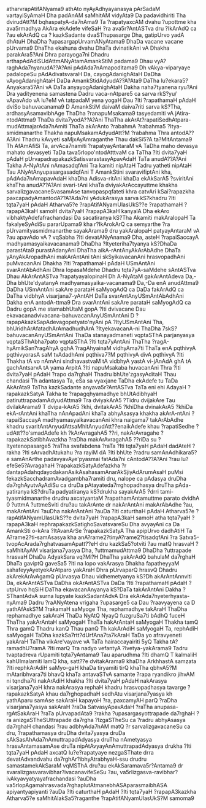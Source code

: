 atharvrapAtifANyama9 athAto nyAyAdhyayanasya pArSadaM vartayiSyAmaH Dha
padAnAM saMhitAM vidyAta9 Da padavidhiriti Tha dvirudAtt?M
bqhaspatyA-da7nAma9 Ta ?rapatyaxcAM dvahu ?upottme kha ava5rmadhya AkAra
ekAdefe vifeSaH ?ra ava5r?AntASTva dru ?IkArAdQ ca ?au ekArAdQ ca ?
kazkSadante dvaSThupasarge Dha, gatipUrvo yadA dhAtuH DhaDha
?upasargapUrvamANyAtama9 DhaDa vacane vacane pUrvama9 DhaTha ekahuna
dvahu DhaTa dvinatikAni vA Dhakha parakAra5?Ani Dhra parayoga7ni Dhadru
arthapAdAdiSUdAttmANyAtamAmankStiM padama9 Dhau
vyA?raghAda7nyanudA??A?Ani pAdAda7nAmapoditama9 Dh vAkya-viparyaye
padalopeSu pAdAdivatsvaraH Da, cayogAdanighAtaH DaDha vAyogAdanighAtaH
DaDa AmankStidAdyudA??A?Ata9 DaTha lu?ekara5?Anyakara5?Ani vA DaTa
anyayogAdanighAtaH Dakha naha7tyanena ryu?Ani Dra yadityenena samastena
Dadru vaca-nAtpare5 ca sarva rkS?yu/ vApavAdo vA lu?eM vA tatpadaM yena
yogaH Dau ?Iti ?rapathamaH pAdaH dviSo bahuvacanama9 D AmankStiM daivaM
daiva7riti sarva kS?Tha, ardhasyAsamavibhAge ThaDha ?ranapuMsakama9
tasyedamiti vA jAtira-ntodAttma9 ThaDa dvita7yodA??A?Ani ThaTha
akArAt?rapatiSedhAtpara-mudAttmajarAda7nAmiti ThaTa akArAnto ?rabahmA
?rabahma5 ?Itya-smidmanarthe Thakha napuMsakamAdyudAtt?M ?rabahma Thra
antodA??A?Ani Thadru kAvyeti saMjxAyAmraganthe Thau dakSi5?A
ta?MitAntama9 Th AfAmAfiSi Ta, arvAca7namiti ?rapatyayAntaraM vA TaDha
maho devasya mahato devasyeti TaDa tava5rlopo'ntodAtttvaM ca TaTha ?Iti
dvita7yaH pAdaH pUrvapadrapakazkSatisvarastasyApavAdaH TaTa anudA??A?Ani
Takha A-NyAtAni nAmasadqfAni Tra kamiti nipAtaH Tadru yatheti nipAtaH
Tau ANyAtAnyupasargasadqfAni T AmankStini svaravifiptAni kha,
pAdAda7nAmapavAdaH khaDha Adisva-ritAni khaDa ekAkSarA5 ?sviritAni
khaTha anudA??A?Ani svari-tAni khaTa dviyakArAccayuttme khakha
sarvalizgavacaneSvasamAse tanvopaspqfateti khra catvAri kSai?rapazkha
paxcapadyAmantodA??A?Ada7ni yAdukArasya sarva kS?khadru ?Iti tqta7yaH
pAdaH Atharva5?e ?rapAtifANyamUlasUkS??e ?rapathamaH ?rapapA3kaH samoH
dvita7yaH ?rapapA3kaH kanyalA Dha ekAro vibhaktyAdefafrachandasi Da
sacatiranya kS?Tha Akamiti makAralopaH Ta fakalyeSyAdiSu pararUpama9 kha
r?IkArokArQ ca semyarthe ?ra pUrvamityasmidmanarthe sayakArama9 dru
yakAralopaH patyayAntaraM vA ?au apavAdo vA ? vqSabha ?Iti
devatANyAnama9 Dha, asteH ?rapaiSaccayA madhyamasyaikavacanama9 DhaDha
?Ityeteriha7tyanya kS?DhaDa parastAta9 purastAdanyAni DhaTha
aikA-rAntAnyAkArAbAdhe DhaTa yAnyAkAropadhAni makArAntAni tAni
skSyikavacanAni hrasvopadhAni puMvacanAni Dhakha ?Iti ?rapathamaH pAdaH
USmAntAni svarAntAbAdhAni Dhra lopasaMdehe Dhadru tqta7yA-saMdehe
sAntASTva Dhau AkArAntASTva ?rapatyayalopinaH Dh A-NyAtaM gakArAntAdeva
Da,-Dha bhUte'dyatanyA madhyamasyaika-vacanama9 Da,-Da enA anudAttma9
DaDha USmAntAni sakAre parataH saMyogAdQ ca DaDa fakArAdQ ca DaTha
vidbhyA visarjana7-yAntAH DaTa svarAntAnyUSmAntAbAdhAni Dakha enA
antodA-ttma9 Dra svarAntAni sakAre parataH saMyogAdQ ca Dadru gopA me
stamabhUtaM gopA ?Iti dvivacane Dau
ekavacanadvivacana-bahuvacanAnyUSmAntAni D
?rapapAkazkSapAdevagopetyato'nyAni pA ?ItyUSmAntAni Tha,
bhUridhArAfatadhArAmadhudhArA ?ItyekavacanA-ni ThaDha
7skS?bahuvacanAnyUSmAntAni ThaDa stanayadmaneti vqptaSThA parjanyasya
vqptaSThAbha7pato vqptaSThA ?Iti tqta7yAntAni ThaTha
?ragA-hyAmikSan?ragAhyA gqhA ?ragAhyainaM vidhyAma7ti ThaTa enA pqthivyA
pqthivyorasA saM tvAdadhAmi pqthiva7?M pqthivyA divA pqthivyA ?Iti
Thakha tA vo nAmAni sindhavastvaM tA vidbhyA yastA vi-jAnAdA ghA tA
gachAntsarvA tA yama ArpitA ?Iti napuMsakaba huvacanAni Thra ?Iti
dvita7yaH pAdaH ?rapo da7rghaH Thadru bhUte'zgasyAditaH Thau chandasi Th
adantasya Ta, eSa sa vyaxjane TaDha ekAdefe tu TaDa AkArAta9 TaTha
kazkSadante anyava5r?AntASTva TaTa eni ehi AdayaH ?rapakazkSatyA Takha
te ?rapagqhyamadhye bhUtAdibhyaH patiruttrapadamAdyudAttma9 Tra
dviyakArA5 ?Tidru dvijakAre Tau dvilakArama9 T dvipa-kArA5 ?khi,
dvitakArA5 ?khiDha dvinakArA5 ?khiDa ekA-rAntAni khaTha nAnApadAni khaTa
abhyAsasya khakha akArA-ntAni ?rapaiSaccayA madhyamasyaikavacanAni khra
naigama7 takArAbAdhe khadru svaritAntAnyudAttsaMhitAnyudAtt??enaikAdefe
khau ?rapatiSedhe ?udAtt??o'smadAdefe kh ?kArAvragahA5 ??ri,
nakArAvragahe ?rapakazkSatibhAvazkha ?raDha makArAvragahA5 ??riDa su
?Ityetenopasarge5 ?raTha svafabdena ?raTa ?Iti tqta7yaH pAdaH dadAteH
?rakha ?Iti sArvadhAtukahu ?ra rayiM dA ?Iti bhUte ?radru
samAnAdhikara5?e samAnArthe padavyavAye'pyasmai fatAda7ni cAntodA??A?Ani
?rau lu?efeSe5?AvragahaH ?rapakazkSatyAdefazkha ?r
dantapAdahqdayodakanAsikAsahasamAnarAkSjiyAdArumAsaH puMsi
fekazkSacchadramAvadgambha7ramiti dru, nalope ca pAdasya druDha
da7rghAyutvAyAdiSu ca druDa pAtayateda7rrghopadhasya druTha
pAda-yatiranya kS?druTa padyatiranya kS?drukha sayakArA5 ?drri
tami-tyasmidmanarthe drudru axcatyantaM ?rapathamAntamuttme parato
dvidhA 0 ?uttmA ?uttmeSviti dru?au takArAnte dr nakArAntAni makArAbAdhe
?au, makArAntAni ?auDha nakArAntAni ?auDa ?Iti caturthaH pAdaH
Atharva5?e ?rapAtifANyamUlasUkS??e dvita7yaH ?rapapA3kaH samoH atha
tqta7yaH ?rapapA3kaH rephrapakazkSatighoSavatsvareSu Dha avyayAni ca Da
AmankSti o-kAra ?ItAvanArSe ?rapakazkSatyA Tha apipUrvo dadhAtiH Ta
A?rame2?ti-samAsasya kha anA?rame2?tinyA?rame2?tisadqfAni ?ra
Satva5-tvopAcArada7rghatvasamApatt??eH dru kazkSa5?otviti ?au matQ
hrasvaH ? saMhitAyAM visarjana7yasya Dha, ?uttmamudAttma9 DhaDha
?uttrapade hrasvaH DhaDa AdyakSara vq?Mi?H DhaTha yakArAdQ bahulaM
da7rghaH DhaTa gaviptQ gaveSa5 ?Iti na lopo vakArasya Dhakha fapatheyyaM
sahafeyyAyetyekArAtparo yakAraH Dhra pUrvaparQ hrasvQ Dhadru
akArekArAvAgamQ pUrvasya Dhau vidhemetyanya kS?Dh akArAntAnnviti Da,
ekArAntASTva DaDha okArAntASTva DaDa ?Iti ?rapathamaH pAdaH ?utpUrvo
hqSiH DaTha ekavacanAnyanya kS?DaTa takArAntAni Dakha ?SThantAdvA surna
lupyate kazkSadantAdvA Dra ekArAda7nyeterhyasta-nyAma9 Dadru ?raANyAtena
vrigaha ?upasarge5 ca Dau ?raavyayena ca D yathAfAskS?M ?rakamaH saMyoge
Tha, rephamadhye takAraH ThaDha rephamadhye sakAraH ThaDa NyAtQ NyayQ
fuzgruSa7ti bAdhQ fuceH ThaTha yakArAntaH saMyogaH ThaTa hakArAntaH
saMyogaH Thakha tamQ Thra gamQ Thadru kanQ Thau panQ Th kakArAdiH
saMyogaH Ta, rephAdiH saMyogaH TaDha kazkSa7rtt?dUrfAna7ta7kAraH TaDa yo
afravyeneti yakAraH TaTha vikAre'vayave vA TaTa hairaccayairiti 5yQ
Takha tA?ramadhU?ramA ?Iti marQ Tra nadyo vefantyA ?Ivetya-yakArama9
Tadru tvaptadreva rUpamiti tqta7yAntama9 Tau aparudhma ?Iti dhamQ T
kalmaliH kahUlmalamiti lamQ kha, satt??e dvitakArama9 khaDha ArkhhastA
samzata ?Iti rephkArAdiH saMyo-gaH khaDa tiryamiti tirQ khaTha qbhvA5?M
mAtaribhvara7ti bhavQ khaTa antavaSTvA samante ?rapa ryandikro jihvAM ni
tqndha7ti nakArAdiH khakha ?Iti dvita7yaH pAdaH nakArasya visarjana7yaH
khra nakArasya rephaH khadru hrasvopadhasya tavarge ?rapakazkSatyA khau
da7rghopadhaH sedhAtu visarjana7yasya kh yathAparu samAse sakAraH
kapayoH ?ra, paxcamyAH parQ ?raDha visarjana7yasya sakAraH ?raDa
SatvasyApavAdaH ?raTha anupasa-rgAtSakAraH ?raTa pUrvapadAta9 ?rakha
?upasargasyottrapade da7rghaH ?ra anizgaSTheSUttrapade da7rgha
?IzgaSTheSu ca ?radru abhyAsasya da7rghaH chandasi ?rau adbhyAda7nAM
matQ ?r sarvalizgavacaneSu ca dru, ?rapathamasya druDha dvita7yasya
druDa sAkSasAhAda7nAmuttrapadAdyasya druTha nAmetyasya hrasvAntamasamAse
druTa nipAtAvyayAnAmuttrapadAdyasya drukha ?Iti tqta7yaH pAdaH axcatQ
lu?e?rapatyaye nezgaSThate drra devatAdvandvahu
da7rghAr?ibhyAtrabhyaH-ssu drudru samastamekAkSaraM vqMSThA dru?au
ekAkSaramava5r?Antama9 dr svaralizgasvaravibhar?ivacanavifeSeSu ?au,
va5rlizgasva-ravibhar?ivAkyavyatyayafrachandasi ?auDha
va5rlopAgamahrasvada7rghaplutAtmanebhASAparasmaibhASA apiyantyapiyanti
?auDa ?Iti caturthaH pAdaH ?Iti tqta7yaH ?rapapA3kazkha Atharva5?e
saMhitAlakSa5?raganthe ?rapAtifANyamUlasUkS?M samoma9
